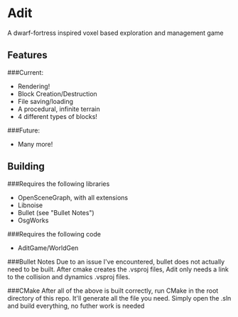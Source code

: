 # Adit

A dwarf-fortress inspired voxel based exploration and management game

## Features

###Current:
* Rendering!
* Block Creation/Destruction
* File saving/loading
* A procedural, infinite terrain
* 4 different types of blocks!

###Future:
* Many more!

## Building

###Requires the following libraries
* OpenSceneGraph, with all extensions
* Libnoise
* Bullet (see "Bullet Notes")
* OsgWorks

###Requires the following code
* AditGame/WorldGen

###Bullet Notes
Due to an issue I've encountered, bullet does not actually need to be built. After cmake creates the .vsproj files, Adit only needs a link to the collision and dynamics .vsproj files.

###CMake
After all of the above is built correctly, run CMake in the root directory of this repo. It'll generate all the file you need. Simply open the .sln and build everything, no futher work is needed